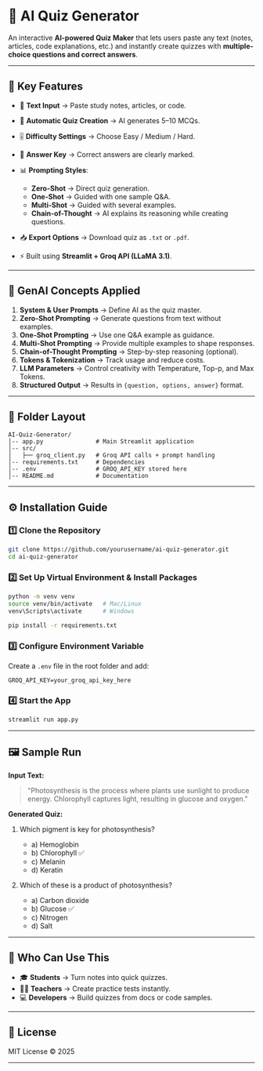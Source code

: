 

# 📘 AI Quiz Generator

An interactive **AI-powered Quiz Maker** that lets users paste any text (notes, articles, code explanations, etc.) and instantly create quizzes with **multiple-choice questions and correct answers**.

---

## 🚀 Key Features

* 📝 **Text Input** → Paste study notes, articles, or code.
* 🤖 **Automatic Quiz Creation** → AI generates 5–10 MCQs.
* 🎚 **Difficulty Settings** → Choose Easy / Medium / Hard.
* 🎯 **Answer Key** → Correct answers are clearly marked.
* 📊 **Prompting Styles**:

  * **Zero-Shot** → Direct quiz generation.
  * **One-Shot** → Guided with one sample Q\&A.
  * **Multi-Shot** → Guided with several examples.
  * **Chain-of-Thought** → AI explains its reasoning while creating questions.
* 📥 **Export Options** → Download quiz as `.txt` or `.pdf`.
* ⚡ Built using **Streamlit + Groq API (LLaMA 3.1)**.

---

## 🧠 GenAI Concepts Applied

1. **System & User Prompts** → Define AI as the quiz master.
2. **Zero-Shot Prompting** → Generate questions from text without examples.
3. **One-Shot Prompting** → Use one Q\&A example as guidance.
4. **Multi-Shot Prompting** → Provide multiple examples to shape responses.
5. **Chain-of-Thought Prompting** → Step-by-step reasoning (optional).
6. **Tokens & Tokenization** → Track usage and reduce costs.
7. **LLM Parameters** → Control creativity with Temperature, Top-p, and Max Tokens.
8. **Structured Output** → Results in `{question, options, answer}` format.

---

## 📂 Folder Layout

```
AI-Quiz-Generator/
│-- app.py               # Main Streamlit application
│-- src/
│   ├── groq_client.py   # Groq API calls + prompt handling
│-- requirements.txt     # Dependencies
│-- .env                 # GROQ_API_KEY stored here
│-- README.md            # Documentation
```

---

## ⚙️ Installation Guide

### 1️⃣ Clone the Repository

```bash
git clone https://github.com/yourusername/ai-quiz-generator.git
cd ai-quiz-generator
```

### 2️⃣ Set Up Virtual Environment & Install Packages

```bash
python -m venv venv
source venv/bin/activate   # Mac/Linux
venv\Scripts\activate      # Windows

pip install -r requirements.txt
```

### 3️⃣ Configure Environment Variable

Create a `.env` file in the root folder and add:

```
GROQ_API_KEY=your_groq_api_key_here
```

### 4️⃣ Start the App

```bash
streamlit run app.py
```

---

## 🖼️ Sample Run

**Input Text:**

> "Photosynthesis is the process where plants use sunlight to produce energy. Chlorophyll captures light, resulting in glucose and oxygen."

**Generated Quiz:**

1. Which pigment is key for photosynthesis?

   * a) Hemoglobin
   * b) Chlorophyll ✅
   * c) Melanin
   * d) Keratin

2. Which of these is a product of photosynthesis?

   * a) Carbon dioxide
   * b) Glucose ✅
   * c) Nitrogen
   * d) Salt

---

## 📌 Who Can Use This

* 🎓 **Students** → Turn notes into quick quizzes.
* 👨‍🏫 **Teachers** → Create practice tests instantly.
* 💻 **Developers** → Build quizzes from docs or code samples.

---

## 📜 License

MIT License © 2025

---

